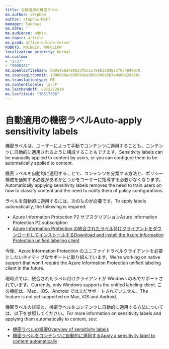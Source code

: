 ```yaml
---
title: 自動適用の機密ラベル
ms.author: stephow
author: stephow-MSFT
manager: laurawi
ms.date: ''
ms.audience: admin
ms.topic: article
ms.prod: office-online-server
ROBOTS: NOINDEX, NOFOLLOW
localization_priority: Normal
ms.custom:
- "1737"
- "9000181"
ms.openlocfilehash: b095426d780033f6c1c7eeb320d923f6c484b078
ms.sourcegitcommit: 1d98db8acb9959aba3b5e308a567ade6b62da56c
ms.translationtype: MT
ms.contentlocale: ja-JP
ms.lasthandoff: 08/22/2019
ms.locfileid: "36517396"
---
```

# <a name="auto-apply-sensitivity-labels"></a><span data-ttu-id="bf4e3-102">自動適用の機密ラベル</span><span class="sxs-lookup"><span data-stu-id="bf4e3-102">Auto-apply sensitivity labels</span></span>

<span data-ttu-id="bf4e3-103">機密ラベルは、ユーザーによって手動でコンテンツに適用することも、コンテンツに自動的に適用されるように構成することもできます。</span><span class="sxs-lookup"><span data-stu-id="bf4e3-103">Sensitivity labels can be manually applied to content by users, or you can configure them to be automatically applied to content.</span></span>

<span data-ttu-id="bf4e3-104">機密ラベルを自動的に適用することで、コンテンツを分類する方法と、ポリシー構成を通知する必要があるかどうかをユーザーに指導する必要がなくなります。</span><span class="sxs-lookup"><span data-stu-id="bf4e3-104">Automatically applying sensitivity labels removes the need to train users on how to classify content and the need to notify them of policy configurations.</span></span>

<span data-ttu-id="bf4e3-105">ラベルを自動的に適用するには、次のものが必要です。</span><span class="sxs-lookup"><span data-stu-id="bf4e3-105">To apply labels automatically, the following is required:</span></span>

- <span data-ttu-id="bf4e3-106">Azure Information Protection P2 サブスクリプション</span><span class="sxs-lookup"><span data-stu-id="bf4e3-106">Azure Information Protection P2 subscription</span></span>
- [<span data-ttu-id="bf4e3-107">Azure Information Protection の統合されたラベル付けクライアントをダウンロードしてインストールする</span><span class="sxs-lookup"><span data-stu-id="bf4e3-107">Download and install the Azure Information Protection unified labeling client</span></span>](https://docs.microsoft.com/azure/information-protection/rms-client/install-unifiedlabelingclient-app)

<span data-ttu-id="bf4e3-108">今後、Azure Information Protection のユニファイドラベルクライアントを必要としないネイティブなサポートに取り組んでいます。</span><span class="sxs-lookup"><span data-stu-id="bf4e3-108">We're working on native support that won't require the Azure Information Protection unified labeling client in the future.</span></span>

<span data-ttu-id="bf4e3-109">現時点では、統合されたラベル付けクライアントが Windows のみでサポートされています。</span><span class="sxs-lookup"><span data-stu-id="bf4e3-109">Currently, only Windows supports the unified labeling client.</span></span>  <span data-ttu-id="bf4e3-110">この機能は、Mac、iOS、Android ではまだサポートされていません。</span><span class="sxs-lookup"><span data-stu-id="bf4e3-110">The feature is not yet supported on Mac, iOS and Android.</span></span>

<span data-ttu-id="bf4e3-111">機密ラベルの詳細と、機密ラベルをコンテンツに自動的に適用する方法については、以下を参照してください。</span><span class="sxs-lookup"><span data-stu-id="bf4e3-111">For more information on sensitivity labels and applying them automatically to content,  see:</span></span>

- [<span data-ttu-id="bf4e3-112">機密ラベルの概要</span><span class="sxs-lookup"><span data-stu-id="bf4e3-112">Overview of sensitivity labels</span></span>](https://docs.microsoft.com/office365/securitycompliance/sensitivity-labels)
- [<span data-ttu-id="bf4e3-113">機密ラベルをコンテンツに自動的に適用する</span><span class="sxs-lookup"><span data-stu-id="bf4e3-113">Apply a sensitivity label to content automatically</span></span>](https://docs.microsoft.com/office365/securitycompliance/apply_sensitivity_label_automatically)